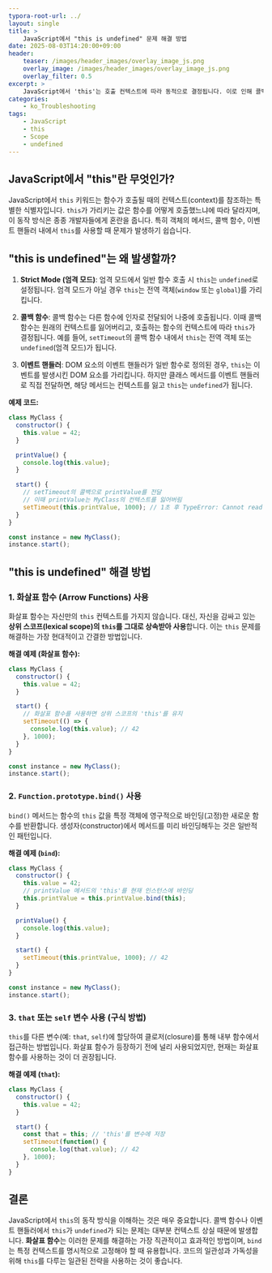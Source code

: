 ```yaml
---
typora-root-url: ../
layout: single
title: >
    JavaScript에서 "this is undefined" 문제 해결 방법
date: 2025-08-03T14:20:00+09:00
header:
    teaser: /images/header_images/overlay_image_js.png
    overlay_image: /images/header_images/overlay_image_js.png
    overlay_filter: 0.5
excerpt: >
    JavaScript에서 'this'는 호출 컨텍스트에 따라 동적으로 결정됩니다. 이로 인해 콜백 함수나 이벤트 핸들러에서 'this'가 undefined가 되는 문제가 자주 발생합니다. 이 글에서는 원인과 해결 방법을 알아봅니다.
categories:
    - ko_Troubleshooting
tags:
    - JavaScript
    - this
    - Scope
    - undefined
---
```


## JavaScript에서 "this"란 무엇인가?

JavaScript에서 `this` 키워드는 함수가 호출될 때의 컨텍스트(context)를 참조하는 특별한 식별자입니다. `this`가 가리키는 값은 함수를 어떻게 호출했느냐에 따라 달라지며, 이 동작 방식은 종종 개발자들에게 혼란을 줍니다. 특히 객체의 메서드, 콜백 함수, 이벤트 핸들러 내에서 `this`를 사용할 때 문제가 발생하기 쉽습니다.

## "this is undefined"는 왜 발생할까?

1.  **Strict Mode (엄격 모드)**: 엄격 모드에서 일반 함수 호출 시 `this`는 `undefined`로 설정됩니다. 엄격 모드가 아닐 경우 `this`는 전역 객체(`window` 또는 `global`)를 가리킵니다.

2.  **콜백 함수**: 콜백 함수는 다른 함수에 인자로 전달되어 나중에 호출됩니다. 이때 콜백 함수는 원래의 컨텍스트를 잃어버리고, 호출하는 함수의 컨텍스트에 따라 `this`가 결정됩니다. 예를 들어, `setTimeout`의 콜백 함수 내에서 `this`는 전역 객체 또는 `undefined`(엄격 모드)가 됩니다.

3.  **이벤트 핸들러**: DOM 요소의 이벤트 핸들러가 일반 함수로 정의된 경우, `this`는 이벤트를 발생시킨 DOM 요소를 가리킵니다. 하지만 클래스 메서드를 이벤트 핸들러로 직접 전달하면, 해당 메서드는 컨텍스트를 잃고 `this`는 `undefined`가 됩니다.

**예제 코드:**
```javascript
class MyClass {
  constructor() {
    this.value = 42;
  }

  printValue() {
    console.log(this.value); 
  }

  start() {
    // setTimeout의 콜백으로 printValue를 전달
    // 이때 printValue는 MyClass의 컨텍스트를 잃어버림
    setTimeout(this.printValue, 1000); // 1초 후 TypeError: Cannot read properties of undefined (reading 'value')
  }
}

const instance = new MyClass();
instance.start();
```

## "this is undefined" 해결 방법

### 1. 화살표 함수 (Arrow Functions) 사용

화살표 함수는 자신만의 `this` 컨텍스트를 가지지 않습니다. 대신, 자신을 감싸고 있는 **상위 스코프(lexical scope)의 `this`를 그대로 상속받아 사용**합니다. 이는 `this` 문제를 해결하는 가장 현대적이고 간결한 방법입니다.

**해결 예제 (화살표 함수):**
```javascript
class MyClass {
  constructor() {
    this.value = 42;
  }

  start() {
    // 화살표 함수를 사용하면 상위 스코프의 'this'를 유지
    setTimeout(() => {
      console.log(this.value); // 42
    }, 1000);
  }
}

const instance = new MyClass();
instance.start();
```

### 2. `Function.prototype.bind()` 사용

`bind()` 메서드는 함수의 `this` 값을 특정 객체에 영구적으로 바인딩(고정)한 새로운 함수를 반환합니다. 생성자(constructor)에서 메서드를 미리 바인딩해두는 것은 일반적인 패턴입니다.

**해결 예제 (`bind`):**
```javascript
class MyClass {
  constructor() {
    this.value = 42;
    // printValue 메서드의 'this'를 현재 인스턴스에 바인딩
    this.printValue = this.printValue.bind(this);
  }

  printValue() {
    console.log(this.value);
  }

  start() {
    setTimeout(this.printValue, 1000); // 42
  }
}

const instance = new MyClass();
instance.start();
```

### 3. `that` 또는 `self` 변수 사용 (구식 방법)

`this`를 다른 변수(예: `that`, `self`)에 할당하여 클로저(closure)를 통해 내부 함수에서 접근하는 방법입니다. 화살표 함수가 등장하기 전에 널리 사용되었지만, 현재는 화살표 함수를 사용하는 것이 더 권장됩니다.

**해결 예제 (`that`):**
```javascript
class MyClass {
  constructor() {
    this.value = 42;
  }

  start() {
    const that = this; // 'this'를 변수에 저장
    setTimeout(function() {
      console.log(that.value); // 42
    }, 1000);
  }
}
```

## 결론

JavaScript에서 `this`의 동작 방식을 이해하는 것은 매우 중요합니다. 콜백 함수나 이벤트 핸들러에서 `this`가 `undefined`가 되는 문제는 대부분 컨텍스트 상실 때문에 발생합니다. **화살표 함수**는 이러한 문제를 해결하는 가장 직관적이고 효과적인 방법이며, `bind`는 특정 컨텍스트를 명시적으로 고정해야 할 때 유용합니다. 코드의 일관성과 가독성을 위해 `this`를 다루는 일관된 전략을 사용하는 것이 좋습니다.

